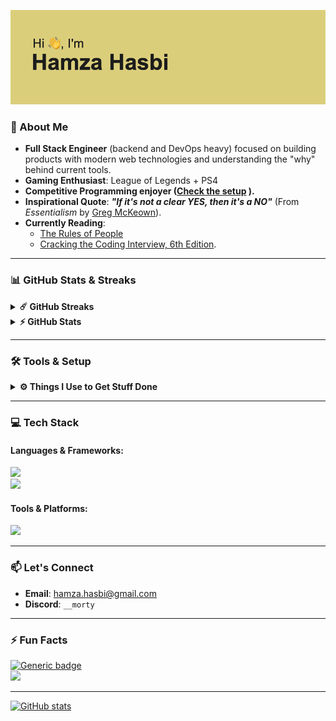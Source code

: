 
![title](/header.png)

### 🚀 About Me
- **Full Stack Engineer** (backend and DevOps heavy) focused on building products with modern web technologies and understanding the "why" behind current tools.
- **Gaming Enthusiast**: League of Legends + PS4
- **Competitive Programming enjoyer ([Check the setup](https://github.com/hamzahasbi/CP-stuffs) ).**
- **Inspirational Quote**: ***"If it's not a clear YES, then it's a NO"*** (From *Essentialism* by [Greg McKeown](https://essentialism.com/)).
- **Currently Reading**:
  - [The Rules of People](https://www.goodreads.com/book/show/36611665-the-rules-of-people)
  - [Cracking the Coding Interview, 6th Edition](https://www.crackingthecodinginterview.com/solutions.html).
  
---

### 📊 GitHub Stats & Streaks
<details>
  <summary><b>☄️ GitHub Streaks</b></summary>
  	<img src="https://streak-stats.demolab.com?user=hamzahasbi&theme=catppuccin-mocha&hide_border=true" alt="GitHub Streak" />
</details>

<details>
  <summary><b>⚡ GitHub Stats</b></summary>
  <br/>
  <img height="180em" src="https://github-profile-summary-cards.vercel.app/api/cards/profile-details?username=hamzahasbi&theme=dracula" />
  <br />
  <img height="180em" src="https://github-profile-summary-cards.vercel.app/api/cards/productive-time?username=hamzahasbi&theme=dracula" />
  <img height="180em" src="https://github-profile-summary-cards.vercel.app/api/cards/stats?username=hamzahasbi&theme=dracula" />
  <img height="180em" src="https://github-profile-summary-cards.vercel.app/api/cards/repos-per-language?username=hamzahasbi&theme=dracula" />
  <img height="180em" src="https://github-profile-summary-cards.vercel.app/api/cards/most-commit-language?username=hamzahasbi&theme=dracula" />
  <br />
  <img src="https://github-readme-stats.vercel.app/api/top-langs/?username=hamzahasbi&langs_count=10&theme=dracula"/>
</details>

---

### 🛠️ Tools & Setup
<details>
  <summary><b>⚙️ Things I Use to Get Stuff Done</b></summary>
  <ul>
    <li><b>OS:</b> macOS .</li>
    <li><b>Setup:</b> MacBook Pro M1 Pro (14-inch, 16GB RAM, 512GB SSD) + <a href="http://www.hybrok.com/index.php/hybrok-spark-hs24cuf" target="_blank">Monitor 1</a> + <a href="https://www.msi.com/Monitor/Optix-MAG241C/support" target="_blank">Monitor 2</a> + <a href="https://www.razer.com/gaming-mice/razer-basilisk-x-hyperspeed" target="_blank">Mouse</a> + <a href="https://spiritofgamer.com/gb/keyboards/165-xpert-k500-3700104435391.html" target="_blank">Keyboard</a> + <a href="https://electronics.sony.com/audio/gaming-audio/inzone-headsets/p/mdrg300-w" target="_blank">Headset</a>.</li>
    <li><b>Terminal:</b> <a href="https://ghostty.org/" target="_blank">Ghostty</a> with <a href="https://github.com/ohmyzsh/ohmyzsh/wiki/Installing-ZSH" target="_blank">ZSH</a> , <a href="https://zellij.dev/" target="_blank">Zellij</a>,<a href="https://ohmyz.sh/" target="_blank">oh-my-zsh</a> and <a href="https://yazi-rs.github.io/" target="_blank">yazi</a>.</li>
    <li><b>IDEs & Code Editors:</b> PHPStorm, WebStorm, <b>Windsurf</b>, and Neovim.</li>
    <li><b>Utilities :</b> <a href="https://marta.sh/docs/" target="_blank">Marta</a>,
    <a href="https://www.raycast.com/" target="_blank">Raycast</a>, <a href="https://alt-tab-macos.netlify.app/" target="_blank">altTab</a>, <a href="https://www.macbartender.com/" target="_blank">BarTender</a> and for window tiling still expolring options.</li>
  </ul>
</details>

---

### 💻 Tech Stack
#### Languages & Frameworks:
<a href="https://github.com/hamzahasbi/hamzahasbi">
  <img src="https://skillicons.dev/icons?i=php,ts,js,nodejs,rust,react,nginx,sass,mongodb,vite" />
</a>
<br />
<a href="https://github.com/hamzahasbi/hamzahasbi">
  <img src="https://skillicons.dev/icons?i=nextjs,remix,bun,symfony,bootstrap,tailwind,mysql,cpp,redis" />
</a>

#### Tools & Platforms:
<a href="https://github.com/hamzahasbi/hamzahasbi">
  <img src="https://skillicons.dev/icons?i=linux,git,docker,webstorm,phpstorm,vscode,notion,discord" />
</a>

---

### 📫 Let's Connect
- **Email**: [hamza.hasbi@gmail.com](mailto:hamza.hasbi@gmail.com)
- **Discord**: `__morty`

---

### ⚡ Fun Facts
[![Generic badge](https://img.shields.io/badge/Resume-Github-blue.svg)](https://resume.github.io/?hamzahasbi)  
![](https://komarev.com/ghpvc/?username=hamzahasbi&label=PROFILE+VIEWS&style=for-the-badge&color=blueviolet)

---

[![GitHub stats](https://github-readme-stats.vercel.app/api?username=hamzahasbi&count_private=true&langs_count=8&theme=dracula&layout=compact)](https://github.com/anuraghazra/github-readme-stats)
